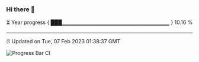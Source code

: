 ### Hi there 👋

⏳ Year progress { ███▁▁▁▁▁▁▁▁▁▁▁▁▁▁▁▁▁▁▁▁▁▁▁▁▁▁▁ } 10.16 %

---

⏰ Updated on Tue, 07 Feb 2023 01:38:37 GMT

![Progress Bar CI](https://github.com/ZhaoGui/ZhaoGui/workflows/Progress%20Bar%20CI/badge.svg)
